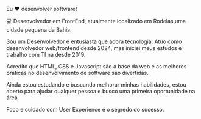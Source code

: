 Eu ❤️ desenvolver software!

💻 Desenvolvedor em FrontEnd, atualmente localizado em Rodelas,uma cidade pequena da Bahia.

Sou um Desenvolvedor e entusiasta que adora tecnologia. Atuo como desenvolvedor web/frontend desde 2024, mas iniciei meus estudos e trabalho com TI na desde 2019.

Acredito que HTML, CSS e Javascript são a base da web e as melhores práticas no desenvolvimento de software são divertidas.

Ainda estou estudando e buscando melhorar minhas habilidades, estou aberto para ajudar qualquer pessoa e busco uma primeira oportunidade na área.

Foco e cuidado com User Experience é o segredo do sucesso.
